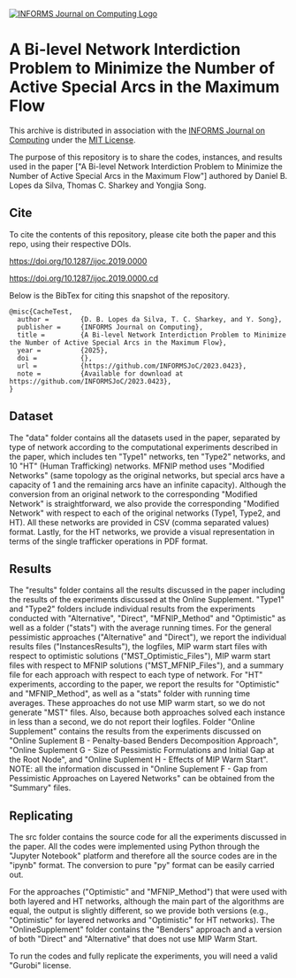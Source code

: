 [![INFORMS Journal on Computing Logo](https://INFORMSJoC.github.io/logos/INFORMS_Journal_on_Computing_Header.jpg)](https://pubsonline.informs.org/journal/ijoc)

# A Bi-level Network Interdiction Problem to Minimize the Number of Active Special Arcs in the Maximum Flow
This archive is distributed in association with the [INFORMS Journal on Computing](https://pubsonline.informs.org/journal/ijoc) under the [MIT License](LICENSE).

The purpose of this repository is to share the codes, instances, and results used in the paper ["A Bi-level Network Interdiction Problem to Minimize the Number of Active Special Arcs in the Maximum Flow"] authored by Daniel B. Lopes da Silva, Thomas C. Sharkey and Yongjia Song.


## Cite

To cite the contents of this repository, please cite both the paper and this repo, using their respective DOIs.

https://doi.org/10.1287/ijoc.2019.0000

https://doi.org/10.1287/ijoc.2019.0000.cd

Below is the BibTex for citing this snapshot of the repository.

```
@misc{CacheTest,
  author =        {D. B. Lopes da Silva, T. C. Sharkey, and Y. Song},
  publisher =     {INFORMS Journal on Computing},
  title =         {A Bi-level Network Interdiction Problem to Minimize the Number of Active Special Arcs in the Maximum Flow},
  year =          {2025},
  doi =           {},
  url =           {https://github.com/INFORMSJoC/2023.0423},
  note =          {Available for download at https://github.com/INFORMSJoC/2023.0423},
}  
```

## Dataset 
The "data" folder contains all the datasets used in the paper, separated by type of network according to the computational experiments described in the paper, which includes ten "Type1" networks, ten "Type2" networks, and 10 "HT" (Human Trafficking) networks. MFNIP method uses "Modified Networks" (same topology as the original networks, but special arcs have a capacity of 1 and the remaining arcs have 
an infinite capacity). Although the conversion from an original network to the corresponding "Modified Network" is straightforward, we also provide the corresponding "Modified Network" with respect to each of the original networks (Type1, Type2, and HT). All these networks are provided in CSV (comma separated values) format.
Lastly, for the HT networks, we provide a visual representation in terms of the single trafficker operations in PDF format.


## Results 
The "results" folder contains all the results discussed in the paper including the results of the experiments discussed at the Online Supplement. 
"Type1" and "Type2" folders include individual results from the experiments conducted with "Alternative", "Direct", "MFNIP_Method" and "Optimistic" as well as a folder ("stats") with the average running times. For the general pessimistic approaches 
("Alternative" and "Direct"), we report the individual results files ("InstancesResults"), the logfiles, MIP warm start files with respect to optimistic solutions ("MST_Optimistic_Files"), MIP warm start files with respect to MFNIP solutions ("MST_MFNIP_Files"), and a summary file for each approach with respect to each type of network.
For "HT" experiments, according to the paper, we report the results for "Optimistic" and "MFNIP_Method", as well as a "stats" folder with running time averages. These approaches do not use MIP warm start, so we do not generate "MST" files. Also, because both approaches solved each instance in less than a second, we do not report their logfiles.
Folder "Online Supplement" contains the results from the experiments discussed on "Online Suplement B - Penalty-based Benders Decomposition Approach", "Online Suplement G - Size of Pessimistic Formulations and Initial Gap at the Root Node", and "Online Suplement H - Effects of MIP Warm Start". NOTE: all the information discussed in "Online Suplement F - Gap from Pessimistic Approaches on Layered Networks" can be obtained from the "Summary" files.  



## Replicating
The src folder contains the source code for all the experiments discussed in the paper. All the codes were implemented using Python through the "Jupyter Notebook" platform and therefore all the source codes are in the "ipynb" format. The conversion to pure "py" format can be easily carried out. 

For the approaches ("Optimistic" and "MFNIP_Method") that were used with both layered and HT networks, although the main part of the algorithms are equal, the output is slightly different, so we provide both versions (e.g., "Optimistic" for layered networks and "Optimistic" for HT networks). The "OnlineSupplement" folder contains the "Benders" approach and a version of both "Direct" and "Alternative" that does not use MIP Warm Start.

To run the codes and fully replicate the experiments, you will need a valid "Gurobi" license.


